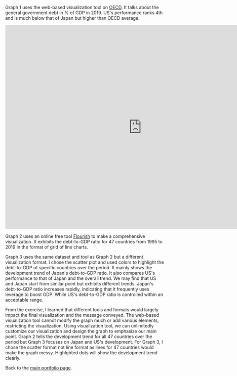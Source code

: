 Graph 1 uses the web-based visualization tool on [OECD](https://data.oecd.org/). It talks about the general government debt in % of GDP in 2019. US's performance ranks 4th and is much below that of Japan but higher than OECD average.

<iframe src="https://data.oecd.org/chart/6Bkw" width="860" height="645" style="border: 0" mozallowfullscreen="true" webkitallowfullscreen="true" allowfullscreen="true"><a href="https://data.oecd.org/chart/6Bkw" target="_blank">OECD Chart: General government debt, Total, % of GDP, Annual, 2019</a></iframe>

Graph 2 uses an online free tool [Flourish](https://flourish.studio/) to make a comprehensive visualization. It exhibits the debt-to-GDP ratio for 47 countries from 1995 to 2019 in the format of grid of line charts.

<div class="flourish-embed flourish-chart" data-src="visualisation/8564360"><script src="https://public.flourish.studio/resources/embed.js"></script></div>

Graph 3 uses the same dataset and tool as Graph 2 but a different visualization format. I chose the scatter plot and used colors to highlight the debt-to-GDP of specific countries over the period. It mainly shows the development trend of Japan's debt-to-GDP ratio. It also compares US's performance to that of Japan and the overall trend. We may find that US and Japan start from similar point but exhibits different trends. Japan's debt-to-GDP ratio increases rapidly, indicating that it frequently uses leverage to boost GDP. While US's debt-to-GDP ratio is controlled within an acceptable range. 

<div class="flourish-embed flourish-scatter" data-src="visualisation/8564714"><script src="https://public.flourish.studio/resources/embed.js"></script></div>

From the exercise, I learned that different tools and formats would largely impact the final visualization and the message conveyed. The web-based visualization tool cannot modify the graph much or add various elements, restricting the visualization. Using visualization tool, we can unlimitedly customize our visualization and design the graph to emphasize our main point. Graph 2 tells the development trend for all 47 countries over the period but Graph 3 focuses on Japan and US's development. For Graph 3, I chose the scatter format not line format as lines for 47 countries would make the graph messy. Highlghted dots will show the development trend clearly.

Back to the [main portfolio page](https://tracycccc.github.io/tracy-data-visualization/).
